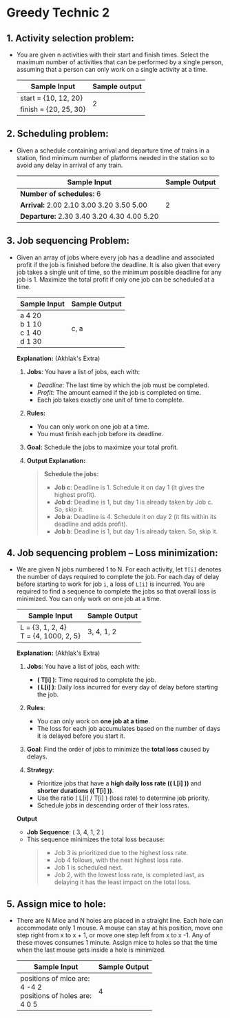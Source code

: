 # Greedy Technic 2

## 1. Activity selection problem:

- You are given n activities with their start and finish times. Select the maximum number of activities that can be performed by a single person, assuming that a person can only work on a single activity at a time.
    <table>
      <thead>
        <tr>
          <th>Sample Input</th>
          <th>Sample output</th>
        </tr>
      </thead>
      <tbody>
        <tr>
          <td>start = {10, 12, 20}</td>
          <td rowspan="2">2</td>
        </tr>
        <tr>
          <td>finish = {20, 25, 30}</td>
        </tr>
      </tbody>
    </table>

## 2. Scheduling problem:

- Given a schedule containing arrival and departure time of trains in a station, find minimum number of platforms needed in the station so to avoid any delay in arrival of any train.
    <table>
      <thead>
        <tr>
          <th>Sample Input</th>
          <th>Sample Output</th>
        </tr>
      </thead>
      <tbody>
        <tr>
          <td><strong>Number of schedules:</strong> 6</td>
          <td rowspan="3">2</td>
        </tr>
        <tr>
          <td><strong>Arrival:</strong> 2.00 2.10 3.00 3.20 3.50 5.00</td>
        </tr>
        <tr>
          <td><strong>Departure:</strong> 2.30 3.40 3.20 4.30 4.00 5.20</td>
        </tr>
      </tbody>
    </table>

## 3. Job sequencing Problem:

- Given an array of jobs where every job has a deadline and associated profit if the job is finished before the deadline. It is also given that every job takes a single unit of time, so the minimum possible deadline for any job is 1. Maximize the total profit if only one job can be scheduled at a time.
    <table>
        <thead>
            <tr>
                <th>Sample Input</th>
                <th>Sample Output</th>
            </tr>
        </thead>
        <tbody>
            <tr>
                <td>a 4 20<br>
    b 1 10<br>
    c 1 40<br>
    d 1 30</td>
                <td>c, a</td>
            </tr>
        </tbody>
    </table>

  **Explanation:** (Akhlak's Extra)

  1. **Jobs**: You have a list of jobs, each with:
     - _Deadline_: The last time by which the job must be completed.
     - _Profit:_ The amount earned if the job is completed on time.
     - Each job takes exactly one unit of time to complete.
  2. **Rules:**
     - You can only work on one job at a time.
     - You must finish each job before its deadline.
  3. **Goal:** Schedule the jobs to maximize your total profit.
  4. **Output Explanation:**

     > **Schedule the jobs:**
     >
     > - **Job c**: Deadline is 1. Schedule it on day 1 (it gives the highest profit).
     > - **Job d**: Deadline is 1, but day 1 is already taken by Job c. So, skip it.
     > - **Job a**: Deadline is 4. Schedule it on day 2 (it fits within its deadline and adds profit).
     > - **Job b**: Deadline is 1, but day 1 is already taken. So, skip it.

## 4. Job sequencing problem – Loss minimization:

- We are given N jobs numbered 1 to N. For each activity, let `T[i]` denotes the number of days required to complete the job. For each day of delay before starting to work for job `i`, a loss of `L[i]` is incurred. You are required to find a sequence to complete the jobs so that overall loss is minimized. You can only work on one job at a time.
    <table>
    <thead>
    <tr>
    <th>Sample Input</th>
    <th>Sample Output</th>
    </tr>
    </thead>
    <tbody>
    <tr>
    <td>L = {3, 1, 2, 4}<br>
    T = {4, 1000, 2, 5}</td>
    <td>3, 4, 1, 2</td>
    </tr>
    </tbody>
    </table>

  **Explanation:** (Akhlak's Extra)

  1. **Jobs**: You have a list of jobs, each with:

     - **\( T[i] \)**: Time required to complete the job.
     - **\( L[i] \)**: Daily loss incurred for every day of delay before starting the job.

  2. **Rules**:

     - You can only work on **one job at a time**.
     - The loss for each job accumulates based on the number of days it is delayed before you start it.

  3. **Goal**: Find the order of jobs to minimize the **total loss** caused by delays.

  4. **Strategy**:
     - Prioritize jobs that have a **high daily loss rate (\( L[i] \))** and **shorter durations (\( T[i] \))**.
     - Use the ratio \( L[i] / T[i] \) (loss rate) to determine job priority.
     - Schedule jobs in descending order of their loss rates.

  **Output**

  - **Job Sequence**: \( 3, 4, 1, 2 \)
  - This sequence minimizes the total loss because:
    > - Job 3 is prioritized due to the highest loss rate.
    > - Job 4 follows, with the next highest loss rate.
    > - Job 1 is scheduled next.
    > - Job 2, with the lowest loss rate, is completed last, as delaying it has the least impact on the total loss.

## 5. Assign mice to hole:

- There are N Mice and N holes are placed in a straight line. Each hole can accommodate only 1 mouse. A mouse can stay at his position, move one step right from x to x + 1, or move one step left from x to x -1. Any of these moves consumes 1 minute. Assign mice to holes so that the time when the last mouse gets inside a hole is minimized.
    <table>
            <thead>
                <tr>
                    <th>Sample Input</th>
                    <th>Sample Output</th>
                </tr>
            </thead>
            <tbody>
                <tr>
                    <td>positions of mice are:<br>
    4 -4 2<br>
    positions of holes are:<br>
    4 0 5</td>
                    <td>4</td>
                </tr>
            </tbody>
        </table>
